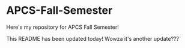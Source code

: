 # APCS-Fall-Semester
Here's my repository for APCS Fall Semester!

This README has been updated today!
Wowza it's another update??? 
